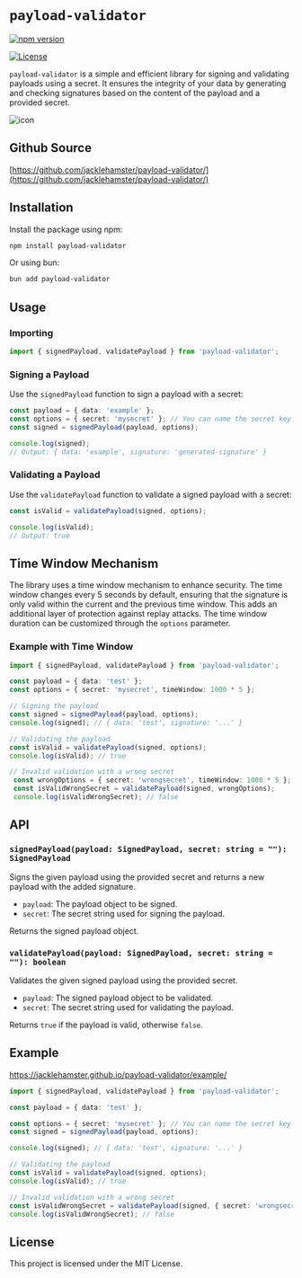# `payload-validator`

[![npm version](https://badge.fury.io/js/@dobuki%2Fpayload-validator.svg)](https://www.npmjs.com/package/@dobuki/payload-validator)

[![License](https://img.shields.io/github/license/jacklehamster/payload-validator)](https://github.com/jacklehamster/payload-validator)

`payload-validator` is a simple and efficient library for signing and validating payloads using a secret. It ensures the integrity of your data by generating and checking signatures based on the content of the payload and a provided secret.

![icon](https://jacklehamster.github.io/payload-validator/icon.png)

## Github Source

[https://github.com/jacklehamster/payload-validator/](https://github.com/jacklehamster/payload-validator/)

## Installation

Install the package using npm:

```sh
npm install payload-validator
```

Or using bun:

```sh
bun add payload-validator
```

## Usage

### Importing

```typescript
import { signedPayload, validatePayload } from 'payload-validator';
```

### Signing a Payload

Use the `signedPayload` function to sign a payload with a secret:

```typescript
const payload = { data: 'example' };
const options = { secret: 'mysecret' }; // You can name the secret key anything you want for security
const signed = signedPayload(payload, options);

console.log(signed);
// Output: { data: 'example', signature: 'generated-signature' }
```

### Validating a Payload

Use the `validatePayload` function to validate a signed payload with a secret:

```typescript
const isValid = validatePayload(signed, options);

console.log(isValid);
// Output: true
```

## Time Window Mechanism

The library uses a time window mechanism to enhance security. The time window changes every 5 seconds by default, ensuring that the signature is only valid within the current and the previous time window. This adds an additional layer of protection against replay attacks. The time window duration can be customized through the `options` parameter.

### Example with Time Window

```typescript
import { signedPayload, validatePayload } from 'payload-validator';

const payload = { data: 'test' };
const options = { secret: 'mysecret', timeWindow: 1000 * 5 };

// Signing the payload
const signed = signedPayload(payload, options);
console.log(signed); // { data: 'test', signature: '...' }

// Validating the payload
const isValid = validatePayload(signed, options);
console.log(isValid); // true

// Invalid validation with a wrong secret
 const wrongOptions = { secret: 'wrongsecret', timeWindow: 1000 * 5 };
 const isValidWrongSecret = validatePayload(signed, wrongOptions);
 console.log(isValidWrongSecret); // false
```

## API

### `signedPayload(payload: SignedPayload, secret: string = ""): SignedPayload`

Signs the given payload using the provided secret and returns a new payload with the added signature.

- `payload`: The payload object to be signed.
- `secret`: The secret string used for signing the payload.

Returns the signed payload object.

### `validatePayload(payload: SignedPayload, secret: string = ""): boolean`

Validates the given signed payload using the provided secret.

- `payload`: The signed payload object to be validated.
- `secret`: The secret string used for validating the payload.

Returns `true` if the payload is valid, otherwise `false`.

## Example

<https://jacklehamster.github.io/payload-validator/example/>

```typescript
import { signedPayload, validatePayload } from 'payload-validator';

const payload = { data: 'test' };

const options = { secret: 'mysecret' }; // You can name the secret key anything you want for security
const signed = signedPayload(payload, options);

console.log(signed); // { data: 'test', signature: '...' }

// Validating the payload
const isValid = validatePayload(signed, options);
console.log(isValid); // true

// Invalid validation with a wrong secret
const isValidWrongSecret = validatePayload(signed, { secret: 'wrongsecret' });
console.log(isValidWrongSecret); // false
```

## License

This project is licensed under the MIT License.

